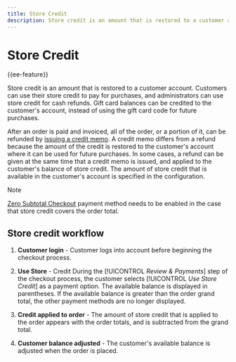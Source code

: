 ```yaml
---
title: Store Credit
description: Store credit is an amount that is restored to a customer account. Customers can use their store credit to pay for purchases, and administrators can use store credit for cash refunds.
---
```


# Store Credit

{{ee-feature}}

Store credit is an amount that is restored to a customer account. Customers can use their store credit to pay for purchases, and administrators can use store credit for cash refunds. Gift card balances can be credited to the customer's account, instead of using the gift card code for future purchases.

After an order is paid and invoiced, all of the order, or a portion of it, can be refunded by [issuing a credit memo](../stores-purchase/credit-memo-create.md). A credit memo differs from a refund because the amount of the credit is restored to the customer's account where it can be used for future purchases. In some cases, a refund can be given at the same time that a credit memo is issued, and applied to the customer's balance of store credit. The amount of store credit that is available in the customer's account is specified in the configuration.

>[!NOTE]
>
> [Zero Subtotal Checkout](../stores-purchase/zero-subtotal-checkout.md) payment method needs to be enabled in the case that store credit covers the order total.

## Store credit workflow

1. **Customer login** - Customer logs into account before beginning the checkout process.

1. **Use Store** - Credit During the [!UICONTROL _Review & Payments_] step of the checkout process, the customer selects [!UICONTROL _Use Store Credit_] as a payment option. The available balance is displayed in parentheses. If the available balance is greater than the order grand total, the other payment methods are no longer displayed.

1. **Credit applied to order** - The amount of store credit that is applied to the order appears with the order totals, and is subtracted from the grand total.

1. **Customer balance adjusted** - The customer's available balance is adjusted when the order is placed.
